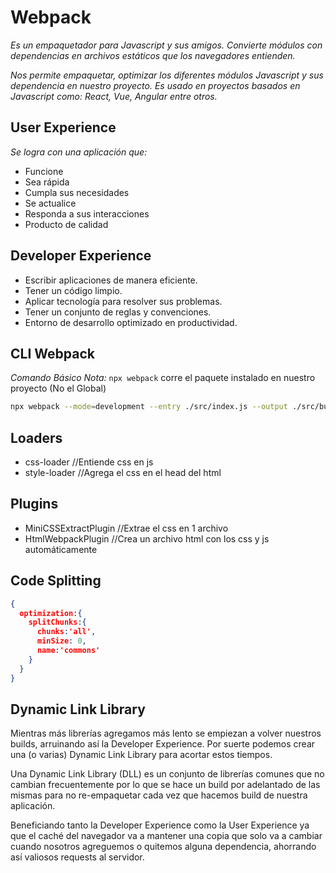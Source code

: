 # Webpack 
_Es un empaquetador para Javascript y sus amigos. Convierte módulos con dependencias en archivos estáticos que los navegadores entienden._

_Nos permite empaquetar, optimizar los diferentes módulos Javascript y sus dependencia en nuestro proyecto. Es usado en proyectos basados en Javascript como: React, Vue, Angular entre otros._

## User Experience
  _Se logra con una aplicación que:_

  * Funcione
  * Sea rápida
  * Cumpla sus necesidades
  * Se actualice
  * Responda a sus interacciones
  * Producto de calidad

## Developer Experience
  * Escribir aplicaciones de manera eficiente.
  * Tener un código limpio.
  * Aplicar tecnología para resolver sus problemas.
  * Tener un conjunto de reglas y convenciones.
  * Entorno de desarrollo optimizado en productividad.


## CLI Webpack
_Comando Básico_
*Nota:* `npx webpack` corre el paquete instalado en nuestro proyecto (No el Global)

```bash
npx webpack --mode=development --entry ./src/index.js --output ./src/bundle.js
```

## Loaders
  - css-loader //Entiende css en js
  - style-loader //Agrega el css en el head del html

## Plugins
  - MiniCSSExtractPlugin //Extrae el css en 1 archivo
  - HtmlWebpackPlugin //Crea un archivo html con los css y js automáticamente


## Code Splitting
```json
{
  optimization:{
    splitChunks:{
      chunks:'all',
      minSize: 0,
      name:'commons'
    }
  }
}
```
## Dynamic Link Library
<p>
Mientras más librerías agregamos más lento se empiezan a volver nuestros builds, arruinando así la Developer Experience. Por suerte podemos crear una (o varias) Dynamic Link Library para acortar estos tiempos.
</p>

<p>
Una Dynamic Link Library (DLL) es un conjunto de librerías comunes que no cambian frecuentemente por lo que se hace un build por adelantado de las mismas para no re-empaquetar cada vez que hacemos build de nuestra aplicación.
</p>

<p>
Beneficiando tanto la Developer Experience como la User Experience ya que el caché del navegador va a mantener una copia que solo va a cambiar cuando nosotros agreguemos o quitemos alguna dependencia, ahorrando así valiosos requests al servidor.
</p>